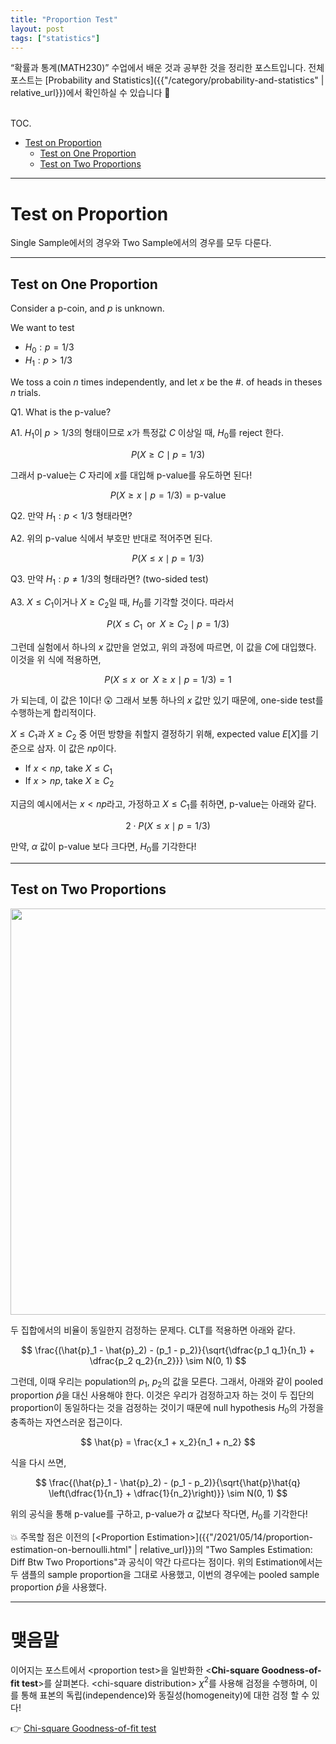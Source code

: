```yaml
---
title: "Proportion Test"
layout: post
tags: ["statistics"]
---
```


“확률과 통계(MATH230)” 수업에서 배운 것과 공부한 것을 정리한 포스트입니다. 전체 포스트는 [Probability and Statistics]({{"/category/probability-and-statistics" | relative_url}})에서 확인하실 수 있습니다 🎲

<br><span class="statement-title">TOC.</span><br>

- [Test on Proportion](#test-on-proportion)
  - [Test on One Proportion](#test-on-one-proportion)
  - [Test on Two Proportions](#test-on-two-proportions)

<hr/>

# Test on Proportion

Single Sample에서의 경우와 Two Sample에서의 경우를 모두 다룬다.

<hr/>

## Test on One Proportion

Consider a p-coin, and $p$ is unknown.

We want to test

- $H_0: p=1/3$
- $H_1: p>1/3$

We toss a coin $n$ times independently, and let $x$ be the #. of heads in theses $n$ trials.

Q1. What is the p-value?

A1. $H_1$이 $p > 1/3$의 형태이므로 $x$가 특정값 $C$ 이상일 때, $H_0$를 reject 한다. 

$$
P( X \ge C \mid p = 1/3)
$$


그래서 p-value는 $C$ 자리에 $x$를 대입해 p-value를 유도하면 된다!

$$
P(X \ge x \mid p = 1/3) = \text{p-value}
$$

Q2. 만약 $H_1: p < 1/3$ 형태라면?

A2. 위의 p-value 식에서 부호만 반대로 적어주면 된다.

$$
P(X \le x \mid p = 1/3)
$$

Q3. 만약 $H_1: p \ne 1/3$의 형태라면? (two-sided test)

A3. $X \le C_1$이거나 $X \ge C_2$일 때, $H_0$를 기각할 것이다. 따라서

$$
P(X \le C_1 \;\; \text{or} \;\; X \ge C_2 \mid p = 1/3)
$$

그런데 실험에서 하나의 $x$ 값만을 얻었고, 위의 과정에 따르면, 이 값을 $C$에 대입했다. 이것을 위 식에 적용하면,

$$
P(X \le x \;\; \text{or} \;\; X \ge x \mid p = 1/3) = 1
$$

가 되는데, 이 값은 1이다! 😲 그래서 보통 하나의 $x$ 값만 있기 때문에, one-side test를 수행하는게 합리적이다.

$X \le C_1$과 $X \ge C_2$ 중 어떤 방향을 취할지 결정하기 위해, expected value $E[X]$를 기준으로 삼자. 이 값은 $np$이다.

- If $x < np$, take $X \le C_1$
- If $x > np$, take $X \ge C_2$

지금의 예시에서는 $x < np$라고, 가정하고 $X \le C_1$를 취하면, p-value는 아래와 같다.

$$
2 \cdot P(X \le x \mid p = 1/3)
$$

만약, $\alpha$ 값이 p-value 보다 크다면, $H_0$를 기각한다!

<hr/>

## Test on Two Proportions

<div class="img-wrapper">
<img src= "{{"/images/probability-and-statistics/test-on-proportion-1.png" | relative_url }}" width=650>
</div>

두 집합에서의 비율이 동일한지 검정하는 문제다. CLT를 적용하면 아래와 같다.

$$
\frac{(\hat{p}_1 - \hat{p}_2) - (p_1 - p_2)}{\sqrt{\dfrac{p_1 q_1}{n_1} + \dfrac{p_2 q_2}{n_2}}} \sim N(0, 1)
$$

그런데, 이때 우리는 population의 $p_1$, $p_2$의 값을 모른다. 그래서, 아래와 같이 pooled proportion $\hat{p}$을 대신 사용해야 한다. 이것은 우리가 검정하고자 하는 것이 두 집단의 proportion이 동일하다는 것을 검정하는 것이기 때문에 null hypothesis $H_0$의 가정을 충족하는 자연스러운 접근이다.

$$
\hat{p} = \frac{x_1 + x_2}{n_1 + n_2}
$$

식을 다시 쓰면,

$$
\frac{(\hat{p}_1 - \hat{p}_2) - (p_1 - p_2)}{\sqrt{\hat{p}\hat{q} \left(\dfrac{1}{n_1} + \dfrac{1}{n_2}\right)}} \sim N(0, 1)
$$

위의 공식을 통해 p-value를 구하고, p-value가 $\alpha$ 값보다 작다면, $H_0$를 기각한다!

💥 주목할 점은 이전의 [\<Proportion Estimation\>]({{"/2021/05/14/proportion-estimation-on-bernoulli.html" | relative_url}})의 "Two Samples Estimation: Diff Btw Two Proportions"과 공식이 약간 다르다는 점이다. 위의 Estimation에서는 두 샘플의 sample proportion을 그대로 사용했고, 이번의 경우에는 pooled sample proportion $\hat{p}$을 사용했다.

<hr/>

# 맺음말

이어지는 포스트에서 \<proportion test\>을 일반화한 \<**Chi-square Goodness-of-fit test**\>를 살펴본다. \<chi-square distribution\> $\chi^2$를 사용해 검정을 수행하며, 이를 통해 표본의 독립(independence)와 동질성(homogeneity)에 대한 검정 할 수 있다!

👉 [Chi-square Goodness-of-fit test]({{"/2021/05/27/chi-square-goodness-of-fit-test.html"}})